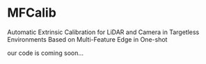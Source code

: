 # MFCalib
Automatic Extrinsic Calibration for LiDAR and Camera in Targetless Environments Based on Multi-Feature Edge in One-shot


our code is coming soon...
